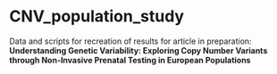 # CNV_population_study
Data and scripts for recreation of results for article in preparation: **Understanding Genetic Variability: Exploring Copy Number Variants through Non-Invasive Prenatal Testing in European Populations**

